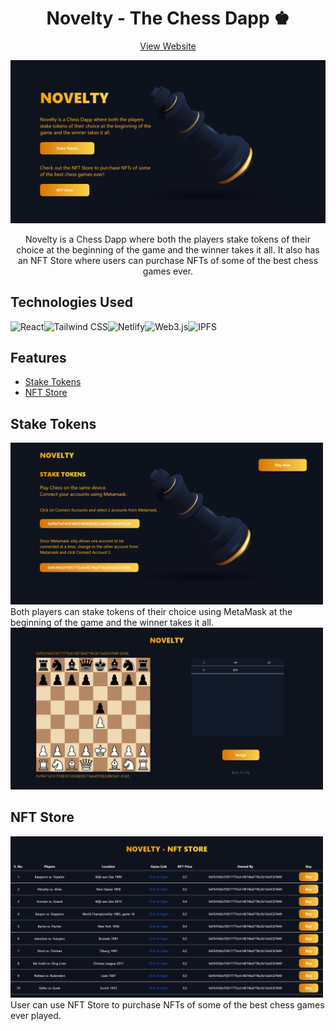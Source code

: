 <h1 align="center">Novelty - The Chess Dapp ♚</h1>
<p align="center">
    <a href="https://noveltychess.netlify.app/">View Website</a>
</p>
<p align="center"><a href="https://noveltychess.netlify.app/"><img src="./src/assets/images/homepage.png" width="700"></a></p>
<p align="center">Novelty is a Chess Dapp where both the players stake tokens of their choice at the beginning of the game and the winner takes it all. It also has an NFT Store where users can purchase NFTs of some of the best chess games ever.
</p>

## Technologies Used

<img src="https://img.shields.io/badge/-React-%2361DAFB?logo=react&logoColor=black&style=for-the-badge" alt="React" /><img src="https://img.shields.io/badge/-Tailwind CSS-%2306B6D4?logo=TailwindCSS&logoColor=white&style=for-the-badge" alt="Tailwind CSS" /><img src="https://img.shields.io/badge/-Netlify-%2300C7B7?logo=Netlify&logoColor=white&style=for-the-badge" alt="Netlify" /><img src="https://img.shields.io/badge/-Web3.js-%23F16822?logo=Web3.js&logoColor=white&style=for-the-badge" alt="Web3.js" /><img src="https://img.shields.io/badge/-IPFS-%2365C2CB?logo=IPFS&logoColor=white&style=for-the-badge" alt="IPFS" />


## Features

* [Stake Tokens](#stake-tokens)
* [NFT Store](#nft-store)

## Stake Tokens

<img src="./src/assets/images/stakepage.png" width="500">
<br>
Both players can stake tokens of their choice using MetaMask at the beginning of the game and the winner takes it all.
<br>
<img src="./src/assets/images/playpage.png" width="500">

## NFT Store

<img src="./src/assets/images/nftpage.png" width="500">
<br>
User can use NFT Store to purchase NFTs of some of the best chess games ever played.